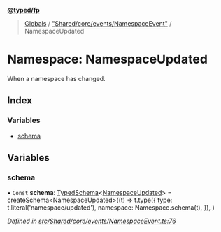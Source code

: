 **[@typed/fp](../README.md)**

> [Globals](../globals.md) / ["Shared/core/events/NamespaceEvent"](_shared_core_events_namespaceevent_.md) / NamespaceUpdated

# Namespace: NamespaceUpdated

When a namespace has changed.

## Index

### Variables

* [schema](_shared_core_events_namespaceevent_.namespaceupdated.md#schema)

## Variables

### schema

• `Const` **schema**: [TypedSchema](../interfaces/_io_typedschema_.typedschema.md)\<[NamespaceUpdated](_shared_core_events_namespaceevent_.namespaceupdated.md)> = createSchema\<NamespaceUpdated>((t) => t.type({ type: t.literal('namespace/updated'), namespace: Namespace.schema(t), }), )

*Defined in [src/Shared/core/events/NamespaceEvent.ts:76](https://github.com/TylorS/typed-fp/blob/559f273/src/Shared/core/events/NamespaceEvent.ts#L76)*
